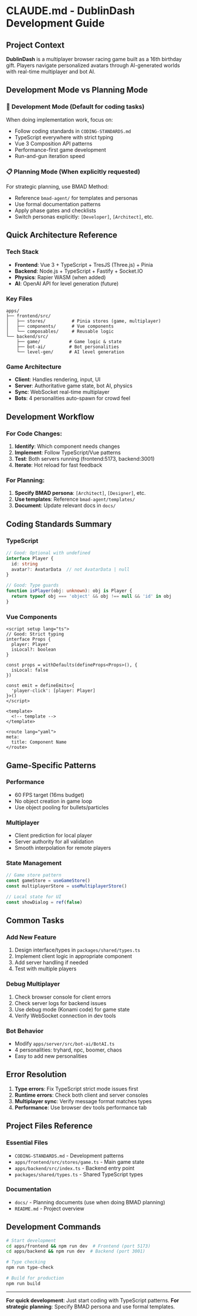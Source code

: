 # CLAUDE.md - DublinDash Development Guide

## Project Context

**DublinDash** is a multiplayer browser racing game built as a 16th birthday gift. Players navigate personalized avatars through AI-generated worlds with real-time multiplayer and bot AI.

## Development Mode vs Planning Mode

### 🚀 **Development Mode** (Default for coding tasks)
When doing implementation work, focus on:
- Follow coding standards in `CODING-STANDARDS.md`
- TypeScript everywhere with strict typing
- Vue 3 Composition API patterns
- Performance-first game development
- Run-and-gun iteration speed

### 📋 **Planning Mode** (When explicitly requested)
For strategic planning, use BMAD Method:
- Reference `bmad-agent/` for templates and personas
- Use formal documentation patterns
- Apply phase gates and checklists
- Switch personas explicitly: `[Developer]`, `[Architect]`, etc.

## Quick Architecture Reference

### Tech Stack
- **Frontend**: Vue 3 + TypeScript + TresJS (Three.js) + Pinia
- **Backend**: Node.js + TypeScript + Fastify + Socket.IO
- **Physics**: Rapier WASM (when added)
- **AI**: OpenAI API for level generation (future)

### Key Files
```
apps/
├── frontend/src/
│   ├── stores/          # Pinia stores (game, multiplayer)
│   ├── components/      # Vue components
│   └── composables/     # Reusable logic
└── backend/src/
    ├── game/           # Game logic & state
    ├── bot-ai/         # Bot personalities
    └── level-gen/      # AI level generation
```

### Game Architecture
- **Client**: Handles rendering, input, UI
- **Server**: Authoritative game state, bot AI, physics
- **Sync**: WebSocket real-time multiplayer
- **Bots**: 4 personalities auto-spawn for crowd feel

## Development Workflow

### For Code Changes:
1. **Identify**: Which component needs changes
2. **Implement**: Follow TypeScript/Vue patterns
3. **Test**: Both servers running (frontend:5173, backend:3001)
4. **Iterate**: Hot reload for fast feedback

### For Planning:
1. **Specify BMAD persona**: `[Architect]`, `[Designer]`, etc.
2. **Use templates**: Reference `bmad-agent/templates/`
3. **Document**: Update relevant docs in `docs/`

## Coding Standards Summary

### TypeScript
```typescript
// Good: Optional with undefined
interface Player {
  id: string
  avatar?: AvatarData  // not AvatarData | null
}

// Good: Type guards
function isPlayer(obj: unknown): obj is Player {
  return typeof obj === 'object' && obj !== null && 'id' in obj
}
```

### Vue Components
```vue
<script setup lang="ts">
// Good: Strict typing
interface Props {
  player: Player
  isLocal?: boolean
}

const props = withDefaults(defineProps<Props>(), {
  isLocal: false
})

const emit = defineEmits<{
  'player-click': [player: Player]
}>()
</script>

<template>
  <!-- template -->
</template>

<route lang="yaml">
meta:
  title: Component Name
</route>
```

## Game-Specific Patterns

### Performance
- 60 FPS target (16ms budget)
- No object creation in game loop
- Use object pooling for bullets/particles

### Multiplayer
- Client prediction for local player
- Server authority for all validation
- Smooth interpolation for remote players

### State Management
```typescript
// Game store pattern
const gameStore = useGameStore()
const multiplayerStore = useMultiplayerStore()

// Local state for UI
const showDialog = ref(false)
```

## Common Tasks

### Add New Feature
1. Design interface/types in `packages/shared/types.ts`
2. Implement client logic in appropriate component
3. Add server handling if needed
4. Test with multiple players

### Debug Multiplayer
1. Check browser console for client errors
2. Check server logs for backend issues
3. Use debug mode (Konami code) for game state
4. Verify WebSocket connection in dev tools

### Bot Behavior
- Modify `apps/server/src/bot-ai/BotAI.ts`
- 4 personalities: tryhard, npc, boomer, chaos
- Easy to add new personalities

## Error Resolution
1. **Type errors**: Fix TypeScript strict mode issues first
2. **Runtime errors**: Check both client and server consoles
3. **Multiplayer sync**: Verify message format matches types
4. **Performance**: Use browser dev tools performance tab

## Project Files Reference

### Essential Files
- `CODING-STANDARDS.md` - Development patterns
- `apps/frontend/src/stores/game.ts` - Main game state
- `apps/backend/src/index.ts` - Backend entry point
- `packages/shared/types.ts` - Shared TypeScript types

### Documentation
- `docs/` - Planning documents (use when doing BMAD planning)
- `README.md` - Project overview

## Development Commands
```bash
# Start development
cd apps/frontend && npm run dev  # Frontend (port 5173)
cd apps/backend && npm run dev  # Backend (port 3001)

# Type checking
npm run type-check

# Build for production
npm run build
```

---

**For quick development**: Just start coding with TypeScript patterns.
**For strategic planning**: Specify BMAD persona and use formal templates.